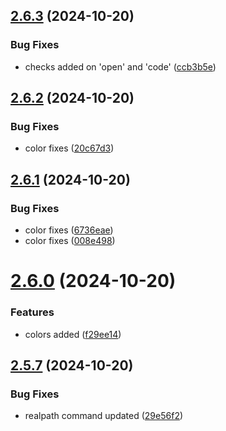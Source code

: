 ## [2.6.3](https://github.com/ashindiano/dyno/compare/v2.6.2...v2.6.3) (2024-10-20)


### Bug Fixes

* checks added on 'open' and 'code' ([ccb3b5e](https://github.com/ashindiano/dyno/commit/ccb3b5ec486521c415243c1daec23bd59317dff8))



## [2.6.2](https://github.com/ashindiano/dyno/compare/v2.6.1...v2.6.2) (2024-10-20)


### Bug Fixes

* color fixes ([20c67d3](https://github.com/ashindiano/dyno/commit/20c67d351ef8e944d79d2df05083217e9807d02f))



## [2.6.1](https://github.com/ashindiano/dyno/compare/v2.6.0...v2.6.1) (2024-10-20)


### Bug Fixes

* color fixes ([6736eae](https://github.com/ashindiano/dyno/commit/6736eae714d77017067ffed2b86370a3f16ce6c8))
* color fixes ([008e498](https://github.com/ashindiano/dyno/commit/008e4987a8e1c100646595d96d07bf36c342d22d))



# [2.6.0](https://github.com/ashindiano/dyno/compare/v2.5.7...v2.6.0) (2024-10-20)


### Features

* colors added ([f29ee14](https://github.com/ashindiano/dyno/commit/f29ee14f21c1d05c676b71379d650729509c9024))



## [2.5.7](https://github.com/ashindiano/dyno/compare/v2.5.6...v2.5.7) (2024-10-20)


### Bug Fixes

* realpath command updated ([29e56f2](https://github.com/ashindiano/dyno/commit/29e56f22195bb2839689aaeada8db41a938da547))



